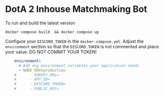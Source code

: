 # DotA 2 Inhouse Matchmaking Bot
To run and build the latest version
```shell
docker compose build  && docker compose up
```

Configure your `DISCORD_TOKEN` in the `docker-compose.yml`. Adjust the `environment` section so that the `DISCORD_TOKEN` is not commented and place your value.
DO NOT COMMIT YOUR TOKEN!
```yaml
    environment:
      # Add any environment variables your application needs
      - NODE_ENV=production
    #      - SURVEY_URL=
    #      - APP_ID=
    #      - DISCORD_TOKEN=
    #      - PUBLIC_KEY=
```
